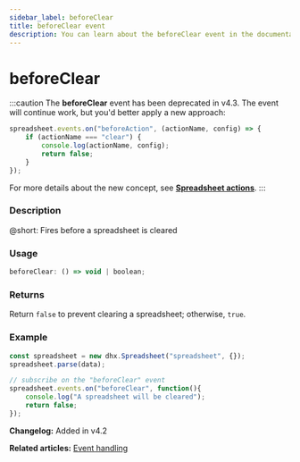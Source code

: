 ```yaml
---
sidebar_label: beforeClear
title: beforeClear event
description: You can learn about the beforeClear event in the documentation of the DHTMLX JavaScript Spreadsheet library. Browse developer guides and API reference, try out code examples and live demos, and download a free 30-day evaluation version of DHTMLX Spreadsheet.
---
```


# beforeClear

:::caution
The **beforeClear** event has been deprecated in v4.3. The event will continue work, but you'd better apply a new approach:

~~~jsx
spreadsheet.events.on("beforeAction", (actionName, config) => {
    if (actionName === "clear") {
        console.log(actionName, config);
        return false;
    }
});
~~~

For more details about the new concept, see **[Spreadsheet actions](api/overview/actions_overview.md)**. 
:::

### Description

@short: Fires before a spreadsheet is cleared

### Usage

~~~jsx
beforeClear: () => void | boolean;
~~~

### Returns

Return `false` to prevent clearing a spreadsheet; otherwise, `true`.

### Example

~~~jsx {5-8}
const spreadsheet = new dhx.Spreadsheet("spreadsheet", {});
spreadsheet.parse(data);

// subscribe on the "beforeClear" event
spreadsheet.events.on("beforeClear", function(){
    console.log("A spreadsheet will be cleared");
    return false;
});
~~~

**Changelog:** Added in v4.2

**Related articles:** [Event handling](handling_events.md)